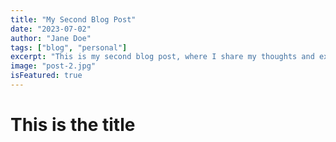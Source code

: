 ```yaml
---
title: "My Second Blog Post"
date: "2023-07-02"
author: "Jane Doe"
tags: ["blog", "personal"]
excerpt: "This is my second blog post, where I share my thoughts and experiences."
image: "post-2.jpg"
isFeatured: true
---
```


# This is the title
